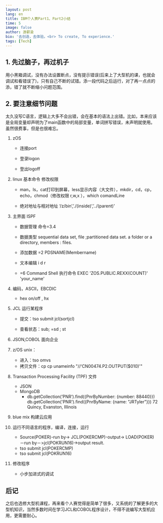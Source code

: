 ```yaml
---
layout: post
lang: en
title: IBM个人赛Part1、Part2小结
time: 5
image: false
author: 游薪渝
bio: '去创造，去体验。<br> To create, To experience.'
tags: [Tech]
---
```


## 1.  先过脑子，再过机子
用小黑箱调试，没有办法设置断点，没有提示错误(后来上了大型机的课，也就会调试和看错误了)，只有自己不断的试错。添一段代码之后运行，对了再一点点的添，错了就不断缩小问题范围。

<!-- more -->

## 2. 要注意细节问题

太久没写C语言，逻辑上大多不会出错，会在基本的语法上出错。比如，本来应该是全局变量却声明为了main函数中的局部变量，单词拼写错误，未声明就使用。虽然很费事，但是也很难忘。



1. zOS

    - 连接port

    - 登录logon

    - 登出logoff
2. linux 基本命令 修改权限
    - man，ls，cat打印到屏幕，less显示内容（大文件），mkdir，cd，cp，echo，chmod（修改权限 r,w,x ），which comandLine

    - 绝对地址与相对地址 ‘/z/bin’,’./(inside)’,’../(parent)'

3. 主界面 ISPF

    - 数据管理 命令=3.4

    - 数据类型 sequential data set,  file ;partitioned data set.  a folder or a directory, members : files.

    - 添加数据 =2 PDSNAME(Membername)

    - 文本编辑 i d r
    - =6 Command Shell 执行命令 EXEC 'ZOS.PUBLIC.REXX(COUNT)' 'your_name'

4. 编码，ASCII，EBCDIC
    - hex on/off , hx
5.  JCL 运行某程序

    - 提交：tso submit jcl(sortjcl)

    - 查看状态：sub; =sd ; st
6. JSON,COBOL 面向企业
7. z/OS unix：
    - 进入：tso omvs
    - 拷贝文件：cp cp unameinfo "//‘CN00474.P2.OUTPUT(\$010)'"
8. Transaction Processing Facility (TPF) 文件
    - JSON
    - MongoDB
        - db.getCollection(’PNR’).find({PnrByNumber: {number: 88440}})
db.getCollection('PNR').find({PnrByName: {name: "JRTyler"}})
72 Quincy, Evanston, Illinois
9. blue mix 构建云应用

10. 运行不同语言的程序，编译，连接，运行
    - Source(POKER)-run by-> JCL(POKERCMP)-output-> LOAD(POKER)－run by－>jcl(POKRUN16)->output result.
    - tso submit jcl(POKERCMP)
    - tso submit jcl(POKRUN16)

11. 修改程序
    - 小步加进式的调试
    
## 后记
之后也选修大型机课程，再来看个人赛觉得是简单了很多，又系统的了解更多的大型机知识，当然多数时间在学习JCL和COBOL程序设计，不得不说编写大型机应用，更需要耐心。

